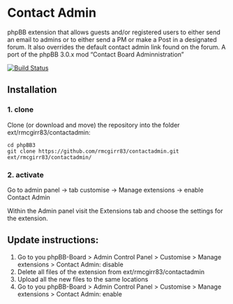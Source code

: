 Contact Admin
=========================

phpBB extension that allows guests and/or registered users to either send an email to admins or to either send a PM or make a Post in a designated forum. It also overrides the default contact admin link found on the forum.  A port of the phpBB 3.0.x mod “Contact Board Adminnistration”

[![Build Status](https://travis-ci.com/rmcgirr83/contactadmin.svg?branch=master)](https://travis-ci.com/rmcgirr83/contactadmin)
## Installation

### 1. clone
Clone (or download and move) the repository into the folder ext/rmcgirr83/contactadmin:

```
cd phpBB3
git clone https://github.com/rmcgirr83/contactadmin.git ext/rmcgirr83/contactadmin/
```

### 2. activate
Go to admin panel -> tab customise -> Manage extensions -> enable Contact Admin

Within the Admin panel visit the Extensions tab and choose the settings for the extension.

## Update instructions:
1. Go to you phpBB-Board > Admin Control Panel > Customise > Manage extensions > Contact Admin: disable
2. Delete all files of the extension from ext/rmcgirr83/contactadmin
3. Upload all the new files to the same locations
4. Go to you phpBB-Board > Admin Control Panel > Customise > Manage extensions > Contact Admin: enable

